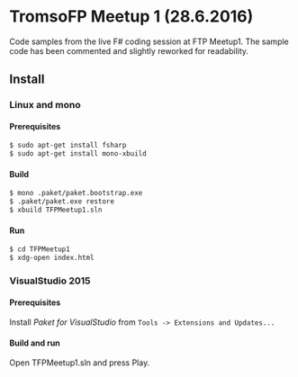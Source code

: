 # TromsoFP Meetup 1 (28.6.2016)

Code samples from the live F# coding session at FTP Meetup1. The sample code
has been commented and slightly reworked for readability.

## Install

### Linux and mono

#### Prerequisites

```bash
$ sudo apt-get install fsharp
$ sudo apt-get install mono-xbuild
```

#### Build

```bash
$ mono .paket/paket.bootstrap.exe
$ .paket/paket.exe restore
$ xbuild TFPMeetup1.sln
```

#### Run

```bash
$ cd TFPMeetup1
$ xdg-open index.html
```

### VisualStudio 2015

#### Prerequisites
Install *Paket for VisualStudio* from `Tools -> Extensions and Updates...`

#### Build and run
Open TFPMeetup1.sln and press Play.
